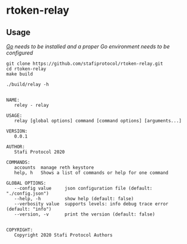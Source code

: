 # rtoken-relay

## Usage

*[Go](https://go.dev/doc/install) needs to be installed and a proper Go environment needs to be configured*

```base
git clone https://github.com/stafiprotocol/rtoken-relay.git
cd rtoken-relay
make build
```

```
./build/relay -h


NAME:
   reley - relay

USAGE:
   relay [global options] command [command options] [arguments...]

VERSION:
   0.0.1

AUTHOR:
   Stafi Protocol 2020

COMMANDS:
   accounts  manage reth keystore
   help, h   Shows a list of commands or help for one command

GLOBAL OPTIONS:
   --config value     json configuration file (default: "./config.json")
   --help, -h         show help (default: false)
   --verbosity value  supports levels: info debug trace error (default: "info")
   --version, -v      print the version (default: false)
   

COPYRIGHT:
   Copyright 2020 Stafi Protocol Authors
```
